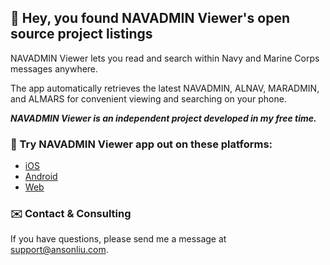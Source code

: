 ## 🧨 Hey, you found NAVADMIN Viewer's open source project listings

NAVADMIN Viewer lets you read and search within Navy and Marine Corps messages anywhere. 

The app automatically retrieves the latest NAVADMIN, ALNAV, MARADMIN, and ALMARS for convenient viewing and searching on your phone. 

***NAVADMIN Viewer is an independent project developed in my free time.***

### 📱 Try NAVADMIN Viewer app out on these platforms:
- [iOS](https://apps.apple.com/us/app/navadmin-viewer/id1345135985)
- [Android](https://play.google.com/store/apps/details?id=com.ansonliu.navadmin)
- [Web](https://navadmin-viewer.github.io)

### ✉️ Contact & Consulting

If you have questions, please send me a message at support@ansonliu.com.
